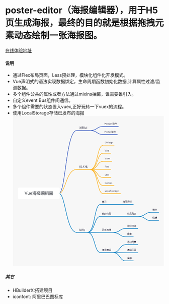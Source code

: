 

# poster-editor（海报编辑器），用于H5页生成海报，最终的目的就是根据拖拽元素动态绘制一张海报图。

[在线体验地址](http://47.111.227.182:90/#/)
#### 说明

- 通过Flex布局页面，Less预处理，模块化组件化开发模式。
- Vue声明式的语法实现数据绑定，生命周期函数初始化数据,计算属性过滤/监测数据。
- 多个组件公共的属性或者方法通过mixins抽离，谁需要谁引入。
- 自定义event Bus组件间通信。
- 多个组件需要的状态置入vuex,正好玩转一下vuex的流程。
- 使用LocalStorage存储已发布的海报
![image](https://github.com/junjie-zeng/poster-editor/blob/main/static/image/postEditor.png)


##### 其它
- HBuilderX:搭建项目
- iconfont: 阿里巴巴图标库
	
	




	
